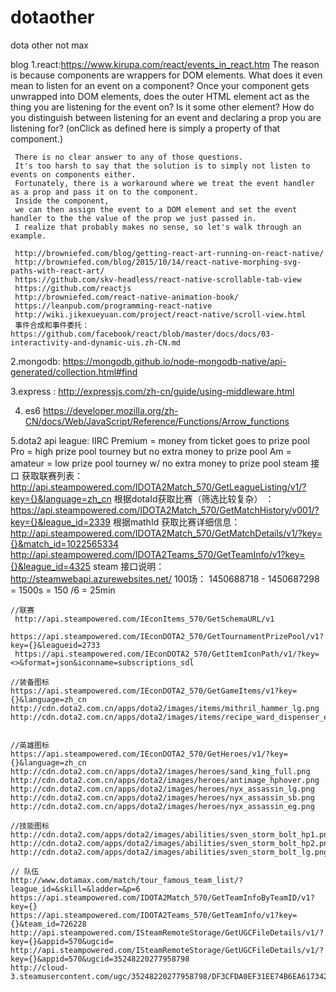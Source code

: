 # dotaother
dota other not max



blog
1.react:https://www.kirupa.com/react/events_in_react.htm
     The reason is because components are wrappers for DOM elements.
     What does it even mean to listen for an event on a component?
     Once your component gets unwrapped into DOM elements, does the outer HTML element act as the thing you are listening for the event on?
     Is it some other element?
     How do you distinguish between listening for an event and declaring a prop you are listening for?
     (onClick as defined here is simply a property of that component.)

     There is no clear answer to any of those questions.
     It's too harsh to say that the solution is to simply not listen to events on components either.
     Fortunately, there is a workaround where we treat the event handler as a prop and pass it on to the component.
     Inside the component,
     we can then assign the event to a DOM element and set the event handler to the the value of the prop we just passed in.
     I realize that probably makes no sense, so let's walk through an example.

     http://browniefed.com/blog/getting-react-art-running-on-react-native/
     http://browniefed.com/blog/2015/10/14/react-native-morphing-svg-paths-with-react-art/
     https://github.com/skv-headless/react-native-scrollable-tab-view
     https://github.com/reactjs
     http://browniefed.com/react-native-animation-book/
     https://leanpub.com/programming-react-native
     http://wiki.jikexueyuan.com/project/react-native/scroll-view.html
     事件合成和事件委托： https://github.com/facebook/react/blob/master/docs/docs/03-interactivity-and-dynamic-uis.zh-CN.md


2.mongodb: https://mongodb.github.io/node-mongodb-native/api-generated/collection.html#find

3.express : http://expressjs.com/zh-cn/guide/using-middleware.html

4. es6 https://developer.mozilla.org/zh-CN/docs/Web/JavaScript/Reference/Functions/Arrow_functions

5.dota2 api
   league: IIRC Premium = money from ticket goes to prize pool
           Pro = high prize pool tourney but no extra money to prize pool
           Am = amateur = low prize pool tourney w/ no extra money to prize pool
    steam 接口
    获取联赛列表：　http://api.steampowered.com/IDOTA2Match_570/GetLeagueListing/v1/?key={}&language=zh_cn
    根据dotaId获取比赛（筛选比较复杂） ：https://api.steampowered.com/IDOTA2Match_570/GetMatchHistory/v001/?key={}&league_id=2339
    根据mathId 获取比赛详细信息： http://api.steampowered.com/IDOTA2Match_570/GetMatchDetails/v1/?key={}&match_id=1022565334
    http://api.steampowered.com/IDOTA2Teams_570/GetTeamInfo/v1?key={}&league_id=4325
    steam 接口说明：
         http://steamwebapi.azurewebsites.net/
    100场： 1450688718 - 1450687298 = 1500s = 150 /6 = 25min


    //联赛
     http://api.steampowered.com/IEconItems_570/GetSchemaURL/v1
     https://api.steampowered.com/IEconDOTA2_570/GetTournamentPrizePool/v1?key={}&leagueid=2733
     https://api.steampowered.com/IEconDOTA2_570/GetItemIconPath/v1/?key=<>&format=json&iconname=subscriptions_sdl

    //装备图标
    https://api.steampowered.com/IEconDOTA2_570/GetGameItems/v1?key={}&language=zh_cn
    http://cdn.dota2.com.cn/apps/dota2/images/items/mithril_hammer_lg.png
    http://cdn.dota2.com.cn/apps/dota2/images/items/recipe_ward_dispenser_eg.png


    //英雄图标
    https://api.steampowered.com/IEconDOTA2_570/GetHeroes/v1/?key={}&language=zh_cn
    http://cdn.dota2.com.cn/apps/dota2/images/heroes/sand_king_full.png
    http://cdn.dota2.com.cn/apps/dota2/images/heroes/antimage_hphover.png
    http://cdn.dota2.com.cn/apps/dota2/images/heroes/nyx_assassin_lg.png
    http://cdn.dota2.com.cn/apps/dota2/images/heroes/nyx_assassin_sb.png
    http://cdn.dota2.com.cn/apps/dota2/images/heroes/nyx_assassin_eg.png

    //技能图标
    http://cdn.dota2.com/apps/dota2/images/abilities/sven_storm_bolt_hp1.png
    http://cdn.dota2.com/apps/dota2/images/abilities/sven_storm_bolt_hp2.png
    http://cdn.dota2.com/apps/dota2/images/abilities/sven_storm_bolt_lg.png

    // 队伍
    http://www.dotamax.com/match/tour_famous_team_list/?league_id=&skill=&ladder=&p=6
    https://api.steampowered.com/IDOTA2Match_570/GetTeamInfoByTeamID/v1?key={}
    https://api.steampowered.com/IDOTA2Teams_570/GetTeamInfo/v1?key={}&team_id=726228
    http://api.steampowered.com/ISteamRemoteStorage/GetUGCFileDetails/v1/?key={}&appid=570&ugcid=
    http://api.steampowered.com/ISteamRemoteStorage/GetUGCFileDetails/v1/?key={}&appid=570&ugcid=35248220277958798
    http://cloud-3.steamusercontent.com/ugc/35248220277958798/DF3CFDA0EF31EE74B6EA617342CB6B24CE402471/





